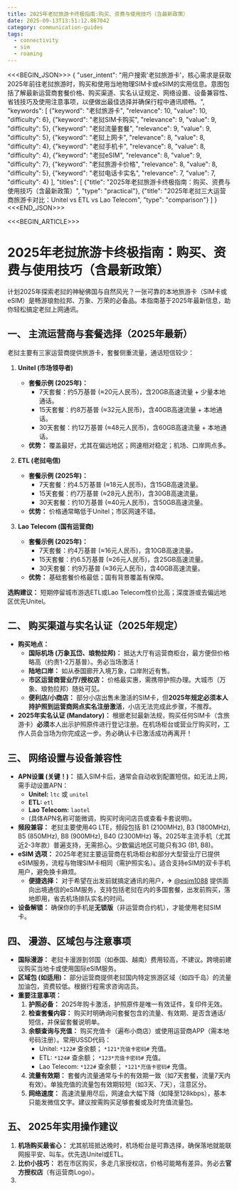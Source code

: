 ```yaml
---
title: 2025年老挝旅游卡终极指南:购买、资费与使用技巧（含最新政策）
date: 2025-09-13T13:51:12.867042
category: communication-guides
tags:
  - connectivity
  - sim
  - roaming
---
```


<<<BEGIN_JSON>>>
{
  "user_intent": "用户搜索'老挝旅游卡'，核心需求是获取2025年前往老挝旅游时，购买和使用当地物理SIM卡或eSIM的实用信息。意图包括了解最新运营商套餐价格、购买渠道、实名认证规定、网络设置、设备兼容性、省钱技巧及使用注意事项，以便做出最佳选择并确保行程中通讯顺畅。",
  "keywords": [
    {"keyword": "老挝旅游卡", "relevance": 10, "value": 10, "difficulty": 6},
    {"keyword": "老挝SIM卡购买", "relevance": 9, "value": 9, "difficulty": 5},
    {"keyword": "老挝流量套餐", "relevance": 9, "value": 9, "difficulty": 5},
    {"keyword": "老挝上网卡", "relevance": 8, "value": 8, "difficulty": 4},
    {"keyword": "老挝手机卡", "relevance": 8, "value": 8, "difficulty": 4},
    {"keyword": "老挝eSIM", "relevance": 8, "value": 9, "difficulty": 7},
    {"keyword": "老挝旅游卡价格", "relevance": 8, "value": 8, "difficulty": 5},
    {"keyword": "老挝电话卡实名", "relevance": 7, "value": 7, "difficulty": 4}
  ],
  "titles": [
    {"title": "2025年老挝旅游卡终极指南：购买、资费与使用技巧（含最新政策）", "type": "practical"},
    {"title": "2025年老挝三大运营商旅游卡对比：Unitel vs ETL vs Lao Telecom", "type": "comparison"}
  ]
}
<<<END_JSON>>>

<<<BEGIN_ARTICLE>>>
# 2025年老挝旅游卡终极指南：购买、资费与使用技巧（含最新政策）

计划2025年探索老挝的神秘佛国与自然风光？一张可靠的本地旅游卡（SIM卡或eSIM）是畅游琅勃拉邦、万象、万荣的必备品。本指南基于2025年最新信息，助你轻松搞定老挝上网通讯。

## 一、 主流运营商与套餐选择（2025年最新）
老挝主要有三家运营商提供旅游卡，套餐侧重流量，通话短信较少：

1.  **Unitel (市场领导者)**
    *   **套餐示例 (2025年)：**
        *   7天套餐：约5万基普 (≈20元人民币)，含20GB高速流量 + 少量本地通话。
        *   15天套餐：约8万基普 (≈32元人民币)，含40GB高速流量 + 本地通话。
        *   30天套餐：约12万基普 (≈48元人民币)，含60GB高速流量 + 本地通话。
    *   **优势：** 覆盖最好，尤其在偏远地区；网速相对稳定；机场、口岸网点多。

2.  **ETL (老挝电信)**
    *   **套餐示例 (2025年)：**
        *   7天套餐：约4.5万基普 (≈18元人民币)，含15GB高速流量。
        *   15天套餐：约7万基普 (≈28元人民币)，含30GB高速流量。
        *   30天套餐：约10万基普 (≈40元人民币)，含50GB高速流量。
    *   **优势：** 价格通常略低于Unitel；市区网速不错。

3.  **Lao Telecom (国有运营商)**
    *   **套餐示例 (2025年)：**
        *   7天套餐：约4万基普 (≈16元人民币)，含10GB高速流量。
        *   15天套餐：约6.5万基普 (≈26元人民币)，含25GB高速流量。
        *   30天套餐：约9万基普 (≈36元人民币)，含40GB高速流量。
    *   **优势：** 基础套餐价格最低；国有背景覆盖有保障。

**选购建议：** 短期停留城市游选ETL或Lao Telecom性价比高；深度游或去偏远地区优先Unitel。

## 二、 购买渠道与实名认证（2025年规定）
*   **购买地点：**
    *   **国际机场 (万象瓦岱、琅勃拉邦)：** 抵达大厅有运营商柜台，最方便但价格略高（约贵1-2万基普）。务必当场激活！
    *   **陆地口岸：** 如从泰国廊开入境万象，口岸附近有售。
    *   **市区运营商营业厅/授权店：** 价格最实惠，需携带护照办理。大城市（万象、琅勃拉邦）随处可见。
    *   **便利店/小商店：** 部分小店出售未激活的SIM卡，但**2025年规定必须本人持护照到运营商网点实名注册激活**，小店无法完成此步骤，不推荐。
*   **2025年实名认证 (Mandatory)：** 根据老挝最新法规，购买任何SIM卡（含旅游卡）**必须**本人出示护照原件进行登记注册。在机场柜台或营业厅购买时，工作人员会当场为你完成这一步。务必确认卡已激活成功再离开！

## 三、 网络设置与设备兼容性
*   **APN设置 (关键！)：** 插入SIM卡后，通常会自动收到配置短信。如无法上网，需手动设置APN：
    *   **Unitel:** `ltc` 或 `unitel`
    *   **ETL:** `etl`
    *   **Lao Telecom:** `laotel`
    *   (具体APN名称可能微调，购买时询问店员或查看卡套说明)。
*   **频段兼容：** 老挝主要使用4G LTE，频段包括 B1 (2100MHz), B3 (1800MHz), B5 (850MHz), B8 (900MHz), B40 (2300MHz) 等。2025年主流手机（尤其近2-3年款）普遍支持，无需担心。少数偏远地区可能只有3G (B1, B8)。
*   **eSIM 选项：** 2025年老挝主要运营商在机场柜台和部分大型营业厅已提供eSIM服务，流程与物理SIM卡相同（需护照实名）。适合支持eSIM的双卡手机用户，避免换卡麻烦。
    *   **便捷选择：** 对于希望在出发前就搞定通讯的用户，✈ [@esim1088](https://t.me/s/esim1088) 提供面向出境通信的eSIM服务，支持包括老挝在内的多国套餐，出发前购买，落地即用，省去机场排队实名的时间。
*   **设备解锁：** 确保你的手机是**无锁版**（非运营商合约机），才能使用老挝SIM卡。

## 四、 漫游、区域包与注意事项
*   **国际漫游：** 老挝卡漫游到邻国（如泰国、越南）费用较高，不建议。跨境前建议购买当地卡或使用国际eSIM服务。
*   **区域包 (如适用)：** 部分运营商提供老挝国内特定旅游区域（如四千岛）的流量加油包，资费较低。根据行程需求咨询店员。
*   **重要注意事项：**
    1.  **护照必备：** 2025年购卡激活，护照原件是唯一有效证件，复印件无效。
    2.  **检查套餐内容：** 购买时明确询问套餐包含的流量、有效期、是否含通话/短信，并保留套餐说明单。
    3.  **余额查询与充值：** 购买充值卡（遍布小商店）或使用运营商APP（需本地号码注册）。常用USSD代码：
        *   Unitel: `*122#` 查余额； `*121*充值卡密码#` 充值。
        *   ETL: `*124#` 查余额； `*123*充值卡密码#` 充值。
        *   Lao Telecom: `*122#` 查余额； `*121*充值卡密码#` 充值。
    4.  **流量有效期：** 套餐内流量通常与卡的有效期一致（如7天套餐，流量7天内有效）。单独充值的流量包有效期较短（如3天、7天），注意区分。
    5.  **网络速度：** 高速流量用尽后，网速会大幅下降（如降至128kbps），基本只能发微信文字。建议按需购买足够套餐或及时充值流量包。

## 五、 2025年实用操作建议
1.  **机场购买最省心：** 尤其航班抵达晚时，机场柜台是可靠选择，确保落地就能联网报平安、叫车。优先选Unitel或ETL。
2.  **比价小技巧：** 若在市区购买，多走几家授权店，价格可能略有差异。务必去**官方授权店**（有运营商Logo）。
3.
